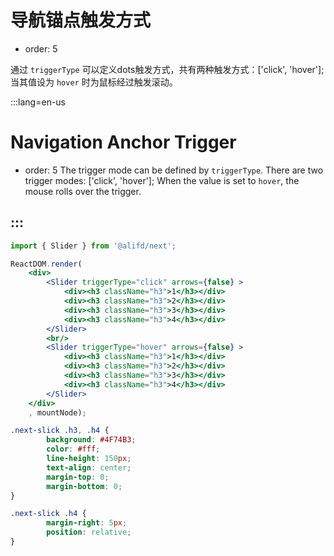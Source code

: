 # 导航锚点触发方式

- order: 5

通过 `triggerType` 可以定义dots触发方式，共有两种触发方式：['click', 'hover'];
当其值设为 `hover` 时为鼠标经过触发滚动。

:::lang=en-us
# Navigation Anchor Trigger

- order: 5
The trigger mode can be defined by `triggerType`. There are two trigger modes: ['click', 'hover'];
When the value is set to `hover`, the mouse rolls over the trigger.

:::
---

````jsx
import { Slider } from '@alifd/next';

ReactDOM.render(
    <div>
        <Slider triggerType="click" arrows={false} >
            <div><h3 className="h3">1</h3></div>
            <div><h3 className="h3">2</h3></div>
            <div><h3 className="h3">3</h3></div>
            <div><h3 className="h3">4</h3></div>
        </Slider>
        <br/>
        <Slider triggerType="hover" arrows={false} >
            <div><h3 className="h3">1</h3></div>
            <div><h3 className="h3">2</h3></div>
            <div><h3 className="h3">3</h3></div>
            <div><h3 className="h3">4</h3></div>
        </Slider>
    </div>
    , mountNode);
````

````css
.next-slick .h3, .h4 {
        background: #4F74B3;
        color: #fff;
        line-height: 150px;
        text-align: center;
        margin-top: 0;
        margin-bottom: 0;
}

.next-slick .h4 {
        margin-right: 5px;
        position: relative;
}

````

